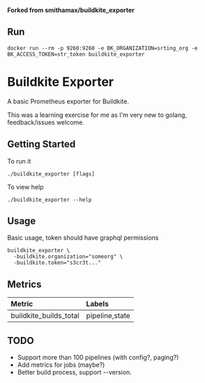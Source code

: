 **Forked from smithamax/buildkite_exporter**

## Run

    docker run --rm -p 9260:9260 -e BK_ORGANIZATION=srting_org -e BK_ACCESS_TOKEN=str_token buildkite_exporter

# Buildkite Exporter

A basic Prometheus exporter for Buildkite.

This was a learning exercise for me as I'm very new to golang, feedback/issues welcome.

## Getting Started

To run it

```
./buildkite_exporter [flags]
```

To view help

```
./buildkite_exporter --help
```

## Usage

Basic usage, token should have graphql permissions

```
buildkite_exporter \
  -buildkite.organization="someorg" \
  -buildkite.token="s3cr3t..."
```

## Metrics

| Metric                 | Labels         |
|:-----------------------|:---------------|
| buildkite_builds_total | pipeline,state |

## TODO

-   Support more than 100 pipelines (with config?, paging?)
-   Add metrics for jobs (maybe?)
-   Better build process, support --version.
